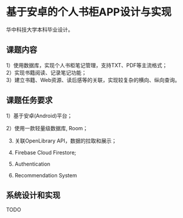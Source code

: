# 基于安卓的个人书柜APP设计与实现
华中科技大学本科毕业设计。

## 课题内容
1）使用数据库，实现个人书柜笔记管理，支持TXT、PDF等主流格式；  
2）实现书籍阅读、记录笔记功能；  
3）建立书籍、Web资源、读后感等的关联，实现较复杂的横向、纵向查询。  

## 课题任务要求
1）基于安卓(Android)平台；  

2）使用一款轻量级数据库, Room；  

3) 关联OpenLibrary API，数据的拉取和展示；

4) Firebase Cloud Firestore;

5) Authentication

6) Recommendation System

## 系统设计和实现
TODO
